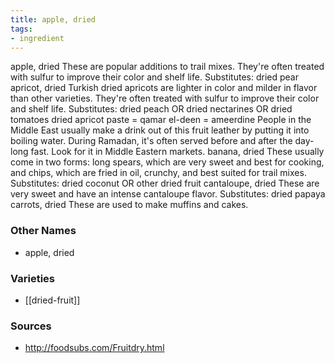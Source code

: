 ```yaml
---
title: apple, dried
tags:
- ingredient
---
```

apple, dried These are popular additions to trail mixes. They're often treated with sulfur to improve their color and shelf life. Substitutes: dried pear apricot, dried Turkish dried apricots are lighter in color and milder in flavor than other varieties. They're often treated with sulfur to improve their color and shelf life. Substitutes: dried peach OR dried nectarines OR dried tomatoes dried apricot paste = qamar el-deen = ameerdine People in the Middle East usually make a drink out of this fruit leather by putting it into boiling water. During Ramadan, it's often served before and after the day-long fast. Look for it in Middle Eastern markets. banana, dried These usually come in two forms: long spears, which are very sweet and best for cooking, and chips, which are fried in oil, crunchy, and best suited for trail mixes. Substitutes: dried coconut OR other dried fruit cantaloupe, dried These are very sweet and have an intense cantaloupe flavor. Substitutes: dried papaya carrots, dried These are used to make muffins and cakes.

### Other Names

* apple, dried

### Varieties

* [[dried-fruit]]

### Sources
* http://foodsubs.com/Fruitdry.html
